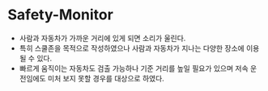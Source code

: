 # Safety-Monitor
- 사람과 자동차가 가까운 거리에 있게 되면 소리가 울린다.
- 특히 스쿨존을 목적으로 작성하였으나 사람과 자동차가 지나는 다양한 장소에 이용될 수 있다.
- 빠르게 움직이는 자동차도 검출 가능하나 기준 거리를 높일 필요가 있으며 저속 운전임에도 미처 보지 못할 경우를 대상으로 하였다.
